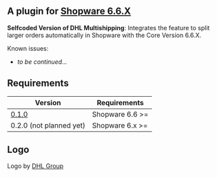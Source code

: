 ## A plugin for [Shopware 6.6.X](https://github.com/shopware/platform)

**Selfcoded Version of DHL Multishipping**: Integrates the feature to split larger orders automatically in Shopware with the Core Version 6.6.X.

Known issues:
* _to be continued..._

## Requirements

| Version 	                                                                        | Requirements               	 |
|----------------------------------------------------------------------------------|------------------------------|
| [0.1.0](https://github.com/SLINIcraftet204/multi-package-shipping/releases)    	 | Shopware 6.6 >=	             |
| 0.2.0 (not planned yet)   	                                                      | Shopware 6.x >=	             |

## Logo

Logo by [DHL Group](https://www.dhl.com/discover/en-au/ship-with-dhl/start-shipping/shipment-preparation)
